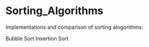 # Sorting_Algorithms
Implementations and comparison of sorting alogorithms:

Bubble Sort
Insertion Sort 

